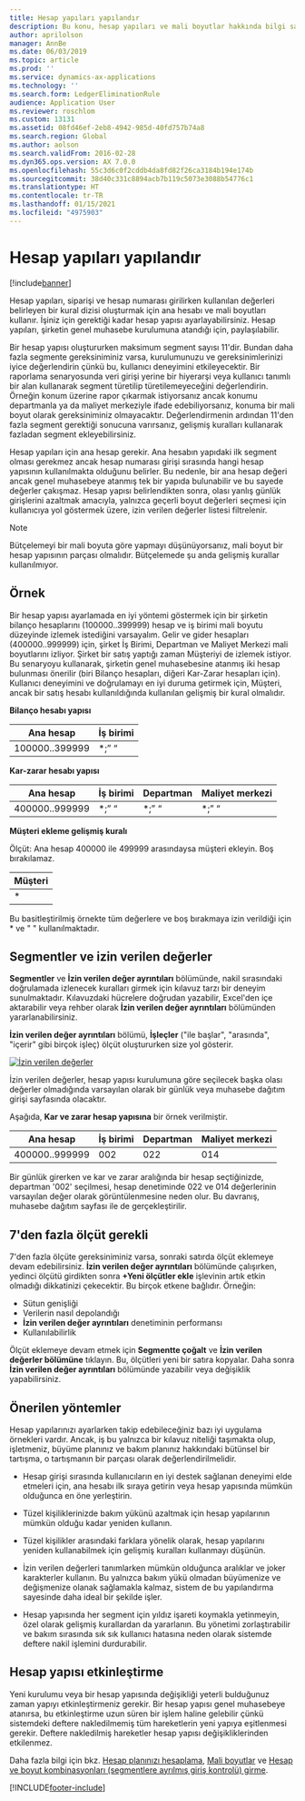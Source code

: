 ```yaml
---
title: Hesap yapıları yapılandır
description: Bu konu, hesap yapıları ve mali boyutlar hakkında bilgi sağlamaktadır.
author: aprilolson
manager: AnnBe
ms.date: 06/03/2019
ms.topic: article
ms.prod: ''
ms.service: dynamics-ax-applications
ms.technology: ''
ms.search.form: LedgerEliminationRule
audience: Application User
ms.reviewer: roschlom
ms.custom: 13131
ms.assetid: 08fd46ef-2eb8-4942-985d-40fd757b74a8
ms.search.region: Global
ms.author: aolson
ms.search.validFrom: 2016-02-28
ms.dyn365.ops.version: AX 7.0.0
ms.openlocfilehash: 55c3d6c0f2cddb4da8fd82f26ca3184b194e174b
ms.sourcegitcommit: 38d40c331c8894acb7b119c5073e3088b54776c1
ms.translationtype: HT
ms.contentlocale: tr-TR
ms.lasthandoff: 01/15/2021
ms.locfileid: "4975903"
---
```

# <a name="configure-account-structures"></a>Hesap yapıları yapılandır

[!include[banner](../includes/banner.md)]

Hesap yapıları, siparişi ve hesap numarası girilirken kullanılan değerleri belirleyen bir kural dizisi oluşturmak için ana hesabı ve mali boyutları kullanır. İşiniz için gerektiği kadar hesap yapısı ayarlayabilirsiniz. Hesap yapıları, şirketin genel muhasebe kurulumuna atandığı için, paylaşılabilir.

Bir hesap yapısı oluştururken maksimum segment sayısı 11'dir. Bundan daha fazla segmente gereksiniminiz varsa, kurulumunuzu ve gereksinimlerinizi iyice değerlendirin çünkü bu, kullanıcı deneyimini etkileyecektir. Bir raporlama senaryosunda veri girişi yerine bir hiyerarşi veya kullanıcı tanımlı bir alan kullanarak segment türetilip türetilemeyeceğini değerlendirin. Örneğin konum üzerine rapor çıkarmak istiyorsanız ancak konumu departmanla ya da maliyet merkeziyle ifade edebiliyorsanız, konuma bir mali boyut olarak gereksiniminiz olmayacaktır. Değerlendirmenin ardından 11'den fazla segment gerektiği sonucuna varırsanız, gelişmiş kuralları kullanarak fazladan segment ekleyebilirsiniz.

Hesap yapıları için ana hesap gerekir. Ana hesabın yapıdaki ilk segment olması gerekmez ancak hesap numarası girişi sırasında hangi hesap yapısının kullanılmakta olduğunu belirler. Bu nedenle, bir ana hesap değeri ancak genel muhasebeye atanmış tek bir yapıda bulunabilir ve bu sayede değerler çakışmaz. Hesap yapısı belirlendikten sonra, olası yanlış günlük girişlerini azaltmak amacıyla, yalnızca geçerli boyut değerleri seçmesi için kullanıcıya yol göstermek üzere, izin verilen değerler listesi filtrelenir.

> [!NOTE] 
> Bütçelemeyi bir mali boyuta göre yapmayı düşünüyorsanız, mali boyut bir hesap yapısının parçası olmalıdır. Bütçelemede şu anda gelişmiş kurallar kullanılmıyor.

## <a name="example"></a>Örnek
Bir hesap yapısı ayarlamada en iyi yöntemi göstermek için bir şirketin bilanço hesaplarını (100000..399999) hesap ve iş birimi mali boyutu düzeyinde izlemek istediğini varsayalım. Gelir ve gider hesapları (400000..999999) için, şirket İş Birimi, Departman ve Maliyet Merkezi mali boyutlarını izliyor. Şirket bir satış yaptığı zaman Müşteriyi de izlemek istiyor. Bu senaryoyu kullanarak, şirketin genel muhasebesine atanmış iki hesap bulunması önerilir (biri Bilanço hesapları, diğeri Kar-Zarar hesapları için). Kullanıcı deneyimini ve doğrulamayı en iyi duruma getirmek için, Müşteri, ancak bir satış hesabı kullanıldığında kullanılan gelişmiş bir kural olmalıdır.

**Bilanço hesabı yapısı**

|Ana hesap          | İş birimi    |
|----------------------|-----------|
|100000..399999 | *;” “|

**Kar-zarar hesabı yapısı**

|Ana hesap          | İş birimi    |Departman          | Maliyet merkezi    |
|----------------------|-----------|----------------------|-----------|
|400000..999999 | *;” “|*;” “|*;” “|*;” “|

**Müşteri ekleme gelişmiş kuralı**

Ölçüt: Ana hesap 400000 ile 499999 arasındaysa müşteri ekleyin. Boş bırakılamaz.

|Müşteri         |
|-----------------|
|* |

Bu basitleştirilmiş örnekte tüm değerlere ve boş bırakmaya izin verildiği için * ve " " kullanılmaktadır.

## <a name="segments-and-allowed-values"></a>Segmentler ve izin verilen değerler
**Segmentler** ve **İzin verilen değer ayrıntıları** bölümünde, nakil sırasındaki doğrulamada izlenecek kuralları girmek için kılavuz tarzı bir deneyim sunulmaktadır. Kılavuzdaki hücrelere doğrudan yazabilir, Excel'den içe aktarabilir veya rehber olarak **İzin verilen değer ayrıntıları** bölümünden yararlanabilirsiniz.

**İzin verilen değer ayrıntıları** bölümü, **İşleçler** ("ile başlar", "arasında", "içerir" gibi birçok işleç) ölçüt oluştururken size yol gösterir.

[![İzin verilen değerler](./media/account.png)](./media/account.png) 

İzin verilen değerler, hesap yapısı kurulumuna göre seçilecek başka olası değerler olmadığında varsayılan olarak bir günlük veya muhasebe dağıtım girişi sayfasında olacaktır.

Aşağıda, **Kar ve zarar hesap yapısına** bir örnek verilmiştir.

|Ana hesap          | İş birimi    |Departman          | Maliyet merkezi    |
|----------------------|-----------|----------------------|-----------|
|400000..999999 | 002 | 022 | 014 |

Bir günlük girerken ve kar ve zarar aralığında bir hesap seçtiğinizde, departman '002' seçilmesi, hesap denetiminde 022 ve 014 değerlerinin varsayılan değer olarak görüntülenmesine neden olur. Bu davranış, muhasebe dağıtım sayfası ile de gerçekleştirilir. 

## <a name="more-than-7-criteria-needed"></a>7'den fazla ölçüt gerekli

7'den fazla ölçüte gereksiniminiz varsa, sonraki satırda ölçüt eklemeye devam edebilirsiniz. **İzin verilen değer ayrıntıları** bölümünde çalışırken, yedinci ölçütü girdikten sonra **+Yeni ölçütler ekle** işlevinin artık etkin olmadığı dikkatinizi çekecektir. Bu birçok etkene bağlıdır. Örneğin: 
 - Sütun genişliği 
 - Verilerin nasıl depolandığı 
 - **İzin verilen değer ayrıntıları** denetiminin performansı
 - Kullanılabilirlik  
 
Ölçüt eklemeye devam etmek için **Segmentte çoğalt** ve **İzin verilen değerler bölümüne** tıklayın. Bu, ölçütleri yeni bir satıra kopyalar. Daha sonra **İzin verilen değer ayrıntıları** bölümünde yazabilir veya değişiklik yapabilirsiniz.

## <a name="best-practices"></a>Önerilen yöntemler
Hesap yapılarınızı ayarlarken takip edebileceğiniz bazı iyi uygulama örnekleri vardır. Ancak, iş bu yalnızca bir kılavuz niteliği taşımakta olup, işletmeniz, büyüme planınız ve bakım planınız hakkındaki bütünsel bir tartışma, o tartışmanın bir parçası olarak değerlendirilmelidir.

- Hesap girişi sırasında kullanıcıların en iyi destek sağlanan deneyimi elde etmeleri için, ana hesabı ilk sıraya getirin veya hesap yapısında mümkün olduğunca en öne yerleştirin.

- Tüzel kişiliklerinizde bakım yükünü azaltmak için hesap yapılarının mümkün olduğu kadar yeniden kullanın.

- Tüzel kişilikler arasındaki farklara yönelik olarak, hesap yapılarını yeniden kullanabilmek için gelişmiş kuralları kullanmayı düşünün.

- İzin verilen değerleri tanımlarken mümkün olduğunca aralıklar ve joker karakterler kullanın. Bu yalnızca bakım yükü olmadan büyümenize ve değişmenize olanak sağlamakla kalmaz, sistem de bu yapılandırma sayesinde daha ideal bir şekilde işler.

- Hesap yapısında her segment için yıldız işareti koymakla yetinmeyin, özel olarak gelişmiş kurallardan da yararlanın. Bu yönetimi zorlaştırabilir ve bakım sırasında sık sık kullanıcı hatasına neden olarak sistemde deftere nakil işlemini durdurabilir.

## <a name="account-structure-activation"></a>Hesap yapısı etkinleştirme
Yeni kurulumu veya bir hesap yapısında değişikliği yeterli bulduğunuz zaman yapıyı etkinleştirmeniz gerekir. Bir hesap yapısı genel muhasebeye atanırsa, bu etkinleştirme uzun süren bir işlem haline gelebilir çünkü sistemdeki deftere nakledilmemiş tüm hareketlerin yeni yapıya eşitlenmesi gerekir. Deftere nakledilmiş hareketler hesap yapısı değişikliklerinden etkilenmez.

Daha fazla bilgi için bkz. [Hesap planınızı hesaplama](plan-chart-of-accounts.md), [Mali boyutlar](financial-dimensions.md) ve [Hesap ve boyut kombinasyonları (segmentlere ayrılmış giriş kontrolü) girme](enter-account-dimension-combinations-segmented-entry-control.md).


[!INCLUDE[footer-include](../../includes/footer-banner.md)]
